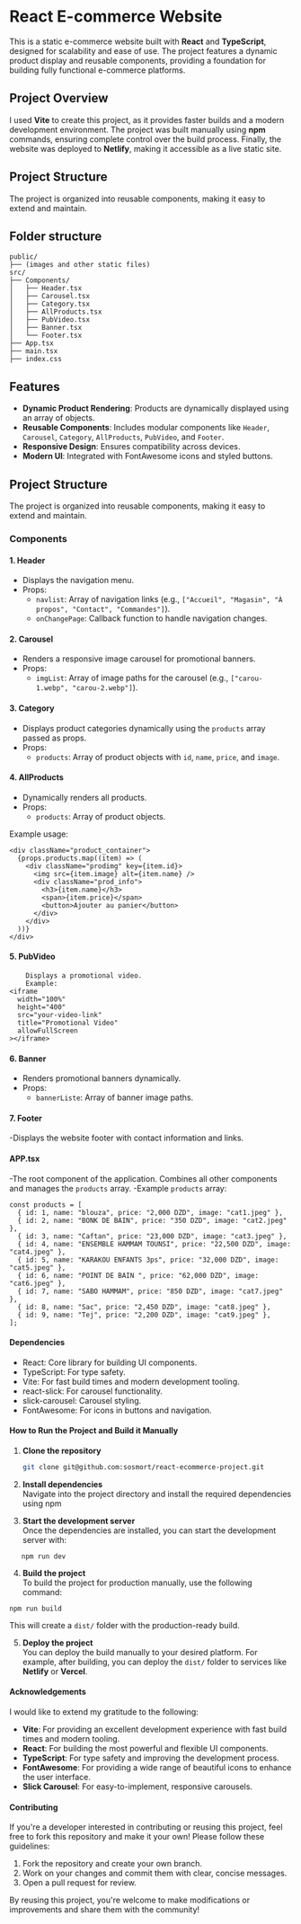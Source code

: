 # React E-commerce Website

This is a static e-commerce website built with **React** and **TypeScript**, designed for scalability and ease of use. The project features a dynamic product display and reusable components, providing a foundation for building fully functional e-commerce platforms.

## Project Overview

I used **Vite** to create this project, as it provides faster builds and a modern development environment. The project was built manually using **npm** commands, ensuring complete control over the build process. Finally, the website was deployed to **Netlify**, making it accessible as a live static site.

## Project Structure

The project is organized into reusable components, making it easy to extend and maintain.

## Folder structure

```
public/
├── (images and other static files)
src/
├── Components/
│   ├── Header.tsx
│   ├── Carousel.tsx
│   ├── Category.tsx
│   ├── AllProducts.tsx
│   ├── PubVideo.tsx
│   ├── Banner.tsx
│   └── Footer.tsx
├── App.tsx
├── main.tsx
├── index.css
```

## Features

- **Dynamic Product Rendering**: Products are dynamically displayed using an array of objects.
- **Reusable Components**: Includes modular components like `Header`, `Carousel`, `Category`, `AllProducts`, `PubVideo`, and `Footer`.
- **Responsive Design**: Ensures compatibility across devices.
- **Modern UI**: Integrated with FontAwesome icons and styled buttons.

## Project Structure

The project is organized into reusable components, making it easy to extend and maintain.

### Components

#### 1. Header

- Displays the navigation menu.
- Props:
  - `navlist`: Array of navigation links (e.g., `["Accueil", "Magasin", "À propos", "Contact", "Commandes"]`).
  - `onChangePage`: Callback function to handle navigation changes.

#### 2. Carousel

- Renders a responsive image carousel for promotional banners.
- Props:
  - `imgList`: Array of image paths for the carousel (e.g., `["carou-1.webp", "carou-2.webp"]`).

#### 3. Category

- Displays product categories dynamically using the `products` array passed as props.
- Props:
  - `products`: Array of product objects with `id`, `name`, `price`, and `image`.

#### 4. AllProducts

- Dynamically renders all products.
- Props:
  - `products`: Array of product objects.

Example usage:

```tsx
<div className="product_container">
  {props.products.map((item) => (
    <div className="prodimg" key={item.id}>
      <img src={item.image} alt={item.name} />
      <div className="prod_info">
        <h3>{item.name}</h3>
        <span>{item.price}</span>
        <button>Ajouter au panier</button>
      </div>
    </div>
  ))}
</div>
```

#### 5. PubVideo

```
    Displays a promotional video.
    Example:
<iframe
  width="100%"
  height="400"
  src="your-video-link"
  title="Promotional Video"
  allowFullScreen
></iframe>

```

#### 6. Banner

- Renders promotional banners dynamically.
- Props:
  - `bannerListe`: Array of banner image paths.

#### 7. Footer

-Displays the website footer with contact information and links.

#### APP.tsx

-The root component of the application. Combines all other components and manages the `products` array.
-Example `products` array:

```
const products = [
  { id: 1, name: "blouza", price: "2,000 DZD", image: "cat1.jpeg" },
  { id: 2, name: "BONK DE BAIN", price: "350 DZD", image: "cat2.jpeg" },
  { id: 3, name: "Caftan", price: "23,000 DZD", image: "cat3.jpeg" },
  { id: 4, name: "ENSEMBLE HAMMAM TOUNSI", price: "22,500 DZD", image: "cat4.jpeg" },
  { id: 5, name: "KARAKOU ENFANTS 3ps", price: "32,000 DZD", image: "cat5.jpeg" },
  { id: 6, name: "POINT DE BAIN ", price: "62,000 DZD", image: "cat6.jpeg" },
  { id: 7, name: "SABO HAMMAM", price: "850 DZD", image: "cat7.jpeg" },
  { id: 8, name: "Sac", price: "2,450 DZD", image: "cat8.jpeg" },
  { id: 9, name: "Tej", price: "2,200 DZD", image: "cat9.jpeg" },
];
```

#### Dependencies

- React: Core library for building UI components.
- TypeScript: For type safety.
- Vite: For fast build times and modern development tooling.
- react-slick: For carousel functionality.
- slick-carousel: Carousel styling.
- FontAwesome: For icons in buttons and navigation.

#### How to Run the Project and Build it Manually

1. **Clone the repository**

   ```bash
   git clone git@github.com:sosmort/react-ecommerce-project.git

   ```

2. **Install dependencies**  
   Navigate into the project directory and install the required dependencies using npm

3. **Start the development server**  
   Once the dependencies are installed, you can start the development server with:

```
   npm run dev

```

4. **Build the project**  
   To build the project for production manually, use the following command:

```
npm run build
```

This will create a `dist/` folder with the production-ready build.

5. **Deploy the project**  
   You can deploy the build manually to your desired platform. For example, after building, you can deploy the `dist/` folder to services like **Netlify** or **Vercel**.

#### Acknowledgements

I would like to extend my gratitude to the following:

- **Vite**: For providing an excellent development experience with fast build times and modern tooling.
- **React**: For building the most powerful and flexible UI components.
- **TypeScript**: For type safety and improving the development process.
- **FontAwesome**: For providing a wide range of beautiful icons to enhance the user interface.
- **Slick Carousel**: For easy-to-implement, responsive carousels.

#### Contributing

If you're a developer interested in contributing or reusing this project, feel free to fork this repository and make it your own! Please follow these guidelines:

1. Fork the repository and create your own branch.
2. Work on your changes and commit them with clear, concise messages.
3. Open a pull request for review.

By reusing this project, you're welcome to make modifications or improvements and share them with the community!
